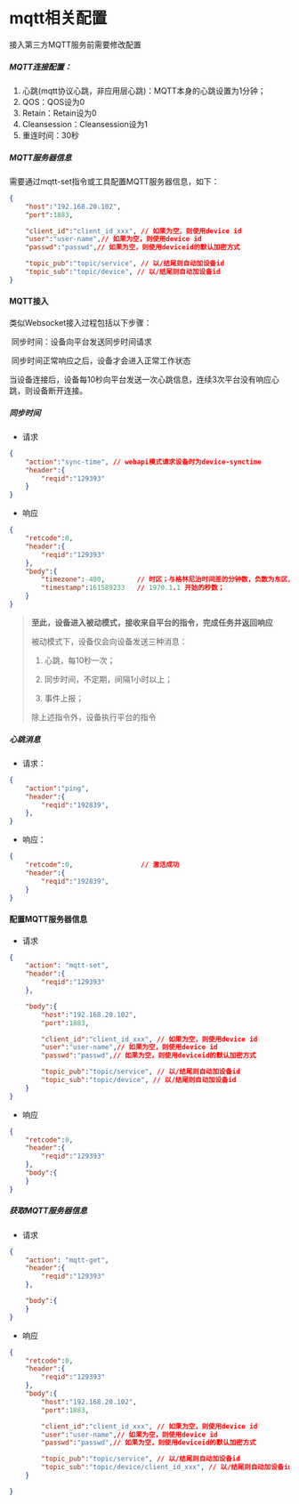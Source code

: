 # mqtt相关配置

接入第三方MQTT服务前需要修改配置

##### MQTT连接配置：
1. 心跳(mqtt协议心跳，非应用层心跳)：MQTT本身的心跳设置为1分钟；
2. QOS：QOS设为0
3. Retain：Retain设为0
4. Cleansession：Cleansession设为1
5. 重连时间：30秒

##### MQTT服务器信息
需要通过mqtt-set指令或工具配置MQTT服务器信息，如下：

```json 
{
    "host":"192.168.20.102",
    "port":1883,

    "client_id":"client_id_xxx", // 如果为空，则使用device id
    "user":"user-name",// 如果为空，则使用device id
    "passwd":"passwd",// 如果为空，则使用deviceid的默认加密方式

    "topic_pub":"topic/service", // 以/结尾则自动加设备id
    "topic_sub":"topic/device", // 以/结尾则自动加设备id
}
```

#### MQTT接入
类似Websocket接入过程包括以下步骤：

​	同步时间：设备向平台发送同步时间请求

​	同步时间正常响应之后，设备才会进入正常工作状态

当设备连接后，设备每10秒向平台发送一次心跳信息，连续3次平台没有响应心跳，则设备断开连接。


##### 同步时间

- 请求

```json
{
    "action":"sync-time", // webapi模式请求设备时为device-synctime
    "header":{
        "reqid":"129393"        
    }
}
```

- 响应

```json
{
    "retcode":0,
    "header":{
        "reqid":"129393"         
    },
    "body":{
        "timezone":-480,        // 时区；与格林尼治时间差的分钟数，负数为东区，正数为西区，如不填写，则使用出厂默认设备东8区
        "timestamp":161589233   // 1970.1.1 开始的秒数；
    }
}
```

> **至此，设备进入被动模式，接收来自平台的指令，完成任务并返回响应**
>
> 被动模式下，设备仅会向设备发送三种消息：
>
> 1. 心跳，每10秒一次； 
>
> 2. 同步时间，不定期，间隔1小时以上； 
>
> 3.  事件上报；
>
>    除上述指令外，设备执行平台的指令


##### 心跳消息

- 请求：

```json
{
    "action":"ping",
    "header":{
        "reqid":"192839",       
    },
}
```

- 响应：

```json
{
    "retcode":0,                 // 激活成功
    "header":{
        "reqid":"192839",         
    }
}
```



#### 配置MQTT服务器信息
- 请求

```json 
{
    "action": "mqtt-set",
    "header":{
        "reqid":"129393"        
    },

    "body":{
        "host":"192.168.20.102",
        "port":1883,

        "client_id":"client_id_xxx", // 如果为空，则使用device id
        "user":"user-name",// 如果为空，则使用device id
        "passwd":"passwd",// 如果为空，则使用deviceid的默认加密方式

        "topic_pub":"topic/service", // 以/结尾则自动加设备id
        "topic_sub":"topic/device", // 以/结尾则自动加设备id
    }
}
```

- 响应

```json
{
    "retcode":0,
    "header":{
        "reqid":"129393"       
    },
    "body":{
    }
}
```

##### 获取MQTT服务器信息

- 请求

```json 
{
    "action": "mqtt-get",
    "header":{
        "reqid":"129393"         
    },

    "body":{
    }
}
```

- 响应

```json
{
    "retcode":0,
    "header":{
        "reqid":"129393"  
    },
    "body":{
        "host":"192.168.20.102",
        "port":1883,

        "client_id":"client_id_xxx", // 如果为空，则使用device id
        "user":"user-name",// 如果为空，则使用device id
        "passwd":"passwd",// 如果为空，则使用deviceid的默认加密方式

        "topic_pub":"topic/service", // 以/结尾则自动加设备id
        "topic_sub":"topic/device/client_id_xxx", // 以/结尾则自动加设备id
    }

}
